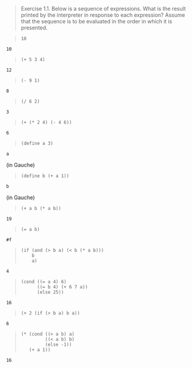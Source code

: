 > Exercise 1.1.  Below is a sequence of expressions. What is the result printed
> by the interpreter in response to each expression? Assume that the sequence
> is to be evaluated in the order in which it is presented.

>     10

    10

>     (+ 5 3 4)

    12

>     (- 9 1)

    8

>     (/ 6 2)

    3

>     (+ (* 2 4) (- 4 6))

    6

>     (define a 3)

    a

(in Gauche)

>     (define b (+ a 1))

    b

(in Gauche)

>     (+ a b (* a b))

    19

>     (= a b)

    #f

>     (if (and (> b a) (< b (* a b)))
>         b
>         a)

    4

>     (cond ((= a 4) 6)
>           ((= b 4) (+ 6 7 a))
>           (else 25))

    16

>     (+ 2 (if (> b a) b a))

    6

>     (* (cond ((> a b) a)
>              ((< a b) b)
>              (else -1))
>        (+ a 1))

    16
